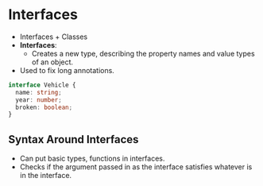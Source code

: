 # Interfaces

- Interfaces + Classes
- **Interfaces**:
    - Creates a new type, describing the property names and value types of an object.
- Used to fix long annotations.

```ts
interface Vehicle {
  name: string;
  year: number;
  broken: boolean;
}
```

## Syntax Around Interfaces

- Can put basic types, functions in interfaces.
- Checks if the argument passed in as the interface satisfies whatever is in the interface.